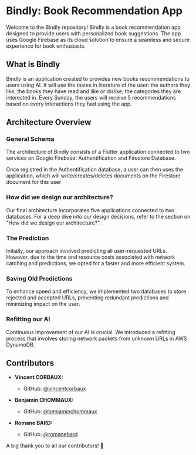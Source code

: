 # Bindly: Book Recommendation App

Welcome to the Bindly repository! Bindly is a book recommendation app designed to provide users with personalized book suggestions. The app uses Google Firebase as its cloud solution to ensure a seamless and secure experience for book enthusiasts.

## What is Bindly

Bindly is an application created to provides new books recommendations to users using AI. It will use the tastes in literature of the user: the authors they like, the books they have read and like or dislike, the categories they are interested in.
Every Sunday, the users will receive 5 recommendations based on every interactions they had using the app.

## Architecture Overview

### General Schema

The architecture of Bindly consists of a Flutter application connected to two services on Google Firebase: Authentification and Firestore Database.

Once registred in the Authentification database, a user can then uses the application, which will write/creates/deletes documents on the Firestore document for this user

### How did we design our architecture?

Our final architecture incorporates five applications connected to two databases. For a deep dive into our design decisions, refer to the section on "How did we design our architecture?".

### The Prediction

Initially, our approach involved predicting all user-requested URLs. However, due to the time and resource costs associated with network catching and predictions, we opted for a faster and more efficient system.

### Saving Old Predictions

To enhance speed and efficiency, we implemented two databases to store rejected and accepted URLs, preventing redundant predictions and minimizing impact on the user.

### Refitting our AI

Continuous improvement of our AI is crucial. We introduced a refitting process that involves storing network packets from unknown URLs in AWS DynamoDB.

## Contributors

- **Vincent CORBAUX:**
  - GitHub: [@vincentcorbaux](https://github.com/vincentcorbaux)

- **Benjamin CHOMMAUX:**
  - GitHub: [@benjaminchommaux](https://github.com/benjaminchommaux)

- **Romane BARD:**
  - GitHub: [@romanebard](https://github.com/romanebard)

A big thank you to all our contributors! 🚀
